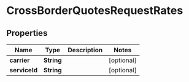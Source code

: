 

# CrossBorderQuotesRequestRates

## Properties

Name | Type | Description | Notes
------------ | ------------- | ------------- | -------------
**carrier** | **String** |  |  [optional]
**serviceId** | **String** |  |  [optional]




